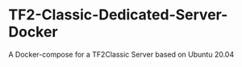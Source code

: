 # TF2-Classic-Dedicated-Server-Docker
A Docker-compose for a TF2Classic Server based on Ubuntu 20.04
